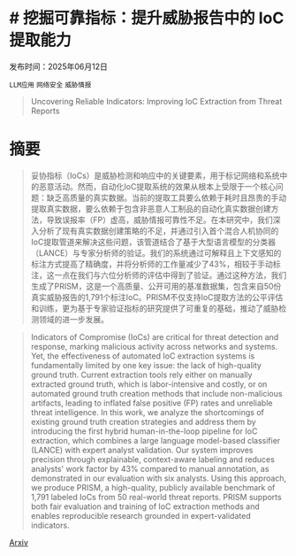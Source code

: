 # # 挖掘可靠指标：提升威胁报告中的 IoC 提取能力

发布时间：2025年06月12日

`LLM应用` `网络安全` `威胁情报`

> Uncovering Reliable Indicators: Improving IoC Extraction from Threat Reports

# 摘要

> 妥协指标（IoCs）是威胁检测和响应中的关键要素，用于标记网络和系统中的恶意活动。然而，自动化IoC提取系统的效果从根本上受限于一个核心问题：缺乏高质量的真实数据。当前的提取工具要么依赖于耗时且昂贵的手动提取真实数据，要么依赖于包含非恶意人工制品的自动化真实数据创建方法，导致误报率（FP）虚高，威胁情报可靠性不足。在本研究中，我们深入分析了现有真实数据创建策略的不足，并通过引入首个混合人机协同的IoC提取管道来解决这些问题，该管道结合了基于大型语言模型的分类器（LANCE）与专家分析师的验证。我们的系统通过可解释且上下文感知的标注方式提高了精确度，并将分析师的工作量减少了43%，相较于手动标注，这一点在我们与六位分析师的评估中得到了验证。通过这种方法，我们生成了PRISM，这是一个高质量、公开可用的基准数据集，包含来自50份真实威胁报告的1,791个标注IoC。PRISM不仅支持IoC提取方法的公平评估和训练，更为基于专家验证指标的研究提供了可重复的基础，推动了威胁检测领域的进一步发展。

> Indicators of Compromise (IoCs) are critical for threat detection and response, marking malicious activity across networks and systems. Yet, the effectiveness of automated IoC extraction systems is fundamentally limited by one key issue: the lack of high-quality ground truth. Current extraction tools rely either on manually extracted ground truth, which is labor-intensive and costly, or on automated ground truth creation methods that include non-malicious artifacts, leading to inflated false positive (FP) rates and unreliable threat intelligence. In this work, we analyze the shortcomings of existing ground truth creation strategies and address them by introducing the first hybrid human-in-the-loop pipeline for IoC extraction, which combines a large language model-based classifier (LANCE) with expert analyst validation. Our system improves precision through explainable, context-aware labeling and reduces analysts' work factor by 43% compared to manual annotation, as demonstrated in our evaluation with six analysts. Using this approach, we produce PRISM, a high-quality, publicly available benchmark of 1,791 labeled IoCs from 50 real-world threat reports. PRISM supports both fair evaluation and training of IoC extraction methods and enables reproducible research grounded in expert-validated indicators.

[Arxiv](https://arxiv.org/abs/2506.11325)